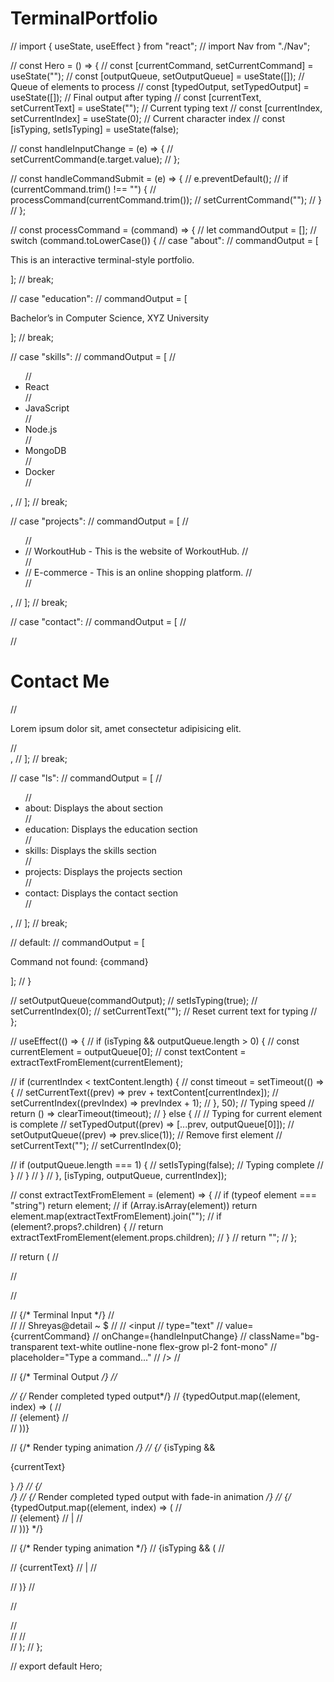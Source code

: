# TerminalPortfolio



// import { useState, useEffect } from "react";
// import Nav from "./Nav";

// const Hero = () => {
//   const [currentCommand, setCurrentCommand] = useState("");
//   const [outputQueue, setOutputQueue] = useState([]); // Queue of elements to process
//   const [typedOutput, setTypedOutput] = useState([]); // Final output after typing
//   const [currentText, setCurrentText] = useState(""); // Current typing text
//   const [currentIndex, setCurrentIndex] = useState(0); // Current character index
//   const [isTyping, setIsTyping] = useState(false);

//   const handleInputChange = (e) => {
//     setCurrentCommand(e.target.value);
//   };

//   const handleCommandSubmit = (e) => {
//     e.preventDefault();
//     if (currentCommand.trim() !== "") {
//       processCommand(currentCommand.trim());
//       setCurrentCommand("");
//     }
//   };

//   const processCommand = (command) => {
//     let commandOutput = [];
//     switch (command.toLowerCase()) {
//       case "about":
//         commandOutput = [<p>This is an interactive terminal-style portfolio.</p>];
//         break;

//       case "education":
//         commandOutput = [<p>Bachelor’s in Computer Science, XYZ University</p>];
//         break;

//       case "skills":
//         commandOutput = [
//           <ul>
//             <li>React</li>
//             <li>JavaScript</li>
//             <li>Node.js</li>
//             <li>MongoDB</li>
//             <li>Docker</li>
//           </ul>,
//         ];
//         break;

//       case "projects":
//         commandOutput = [
//           <ul>
//             <li>
//               WorkoutHub - <span>This is the website of WorkoutHub.</span>
//             </li>
//             <li>
//               E-commerce - <span>This is an online shopping platform.</span>
//             </li>
//           </ul>,
//         ];
//         break;

//       case "contact":
//         commandOutput = [
//           <div>
//             <h1>Contact Me</h1>
//             <p>Lorem ipsum dolor sit, amet consectetur adipisicing elit.</p>
//           </div>,
//         ];
//         break;

//       case "ls":
//         commandOutput = [
//           <ul>
//             <li>about: Displays the about section</li>
//             <li>education: Displays the education section</li>
//             <li>skills: Displays the skills section</li>
//             <li>projects: Displays the projects section</li>
//             <li>contact: Displays the contact section</li>
//           </ul>,
//         ];
//         break;

//       default:
//         commandOutput = [<p>Command not found: {command}</p>];
//     }

//     setOutputQueue(commandOutput);
//     setIsTyping(true);
//     setCurrentIndex(0);
//     setCurrentText(""); // Reset current text for typing
//   };

//   useEffect(() => {
//     if (isTyping && outputQueue.length > 0) {
//       const currentElement = outputQueue[0];
//       const textContent = extractTextFromElement(currentElement);

//       if (currentIndex < textContent.length) {
//         const timeout = setTimeout(() => {
//           setCurrentText((prev) => prev + textContent[currentIndex]);
//           setCurrentIndex((prevIndex) => prevIndex + 1);
//         }, 50); // Typing speed
//         return () => clearTimeout(timeout);
//       } else {
//         // Typing for current element is complete
//         setTypedOutput((prev) => [...prev, outputQueue[0]]);
//         setOutputQueue((prev) => prev.slice(1)); // Remove first element
//         setCurrentText("");
//         setCurrentIndex(0);

//         if (outputQueue.length === 1) {
//           setIsTyping(false); // Typing complete
//         }
//       }
//     }
//   }, [isTyping, outputQueue, currentIndex]);

//   const extractTextFromElement = (element) => {
//     if (typeof element === "string") return element;
//     if (Array.isArray(element)) return element.map(extractTextFromElement).join("");
//     if (element?.props?.children) {
//       return extractTextFromElement(element.props.children);
//     }
//     return "";
//   };

//   return (
//     <div className="bg-black text-white h-screen flex flex-col">
//       <Nav />

//       <div className="border border-gray-600 rounded-lg bg-gray-900 p-4 mt-4">
//         {/* Terminal Input */}
//         <form onSubmit={handleCommandSubmit} className="flex items-center">
//           <span className="text-theme font-mono">
//             Shreyas@detail ~ <span className="text-blue-400">$</span>
//           </span>
//           <input
//             type="text"
//             value={currentCommand}
//             onChange={handleInputChange}
//             className="bg-transparent text-white outline-none flex-grow pl-2 font-mono"
//             placeholder="Type a command..."
//           />
//         </form>

//         {/* Terminal Output */}
//         <div className="terminal-content flex-grow overflow-y-auto font-mono text-green-400 mt-4">
//           {/* Render completed typed output*/}
//           {typedOutput.map((element, index) => (
//             <div key={index} className="text-left">
//               {element}
//             </div>
//           ))}

//           {/* Render typing animation */}
//           {/* {isTyping && <p className="text-left">{currentText}</p>} */}
//           {/* <div className="terminal-content flex-grow overflow-y-auto font-mono text-green-400 mt-4"> */}
//             {/* Render completed typed output with fade-in animation */}
//             {/* {typedOutput.map((element, index) => (
//               <div key={index} className="text-left  animate-typing">
//                 {element}
//                 <span className="cursor-blink">|</span>
//               </div>
//             ))} */}

//             {/* Render typing animation */}
//             {isTyping && (
//               <p className="text-left animate-typing">
//                 {currentText}
//                 <span className="cursor-blink">|</span>
//               </p>
//             )}
//           </div>

//         </div>
//       </div>
//     // </div>
//   );
// };

// export default Hero;

